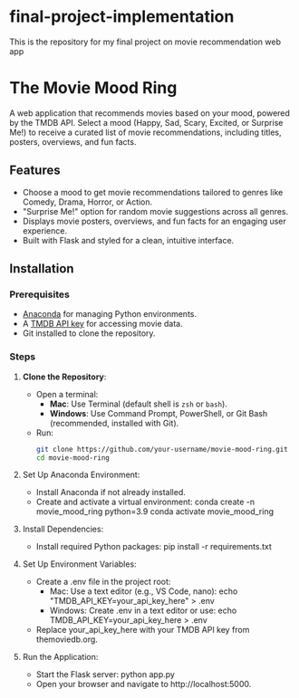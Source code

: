 # final-project-implementation
This is the repository for my final project on movie recommendation web app

# The Movie Mood Ring

A web application that recommends movies based on your mood, powered by the TMDB API. Select a mood (Happy, Sad, Scary, Excited, or Surprise Me!) to receive a curated list of movie recommendations, including titles, posters, overviews, and fun facts.

## Features
- Choose a mood to get movie recommendations tailored to genres like Comedy, Drama, Horror, or Action.
- "Surprise Me!" option for random movie suggestions across all genres.
- Displays movie posters, overviews, and fun facts for an engaging user experience.
- Built with Flask and styled for a clean, intuitive interface.

## Installation

### Prerequisites
- [Anaconda](https://www.anaconda.com/products/distribution) for managing Python environments.
- A [TMDB API key](https://www.themoviedb.org/) for accessing movie data.
- Git installed [](https://git-scm.com/) to clone the repository.

### Steps
1. **Clone the Repository**:
   - Open a terminal:
     - **Mac**: Use Terminal (default shell is `zsh` or `bash`).
     - **Windows**: Use Command Prompt, PowerShell, or Git Bash (recommended, installed with Git).
   - Run:
     ```bash
     git clone https://github.com/your-username/movie-mood-ring.git
     cd movie-mood-ring

2. Set Up Anaconda Environment:

   - Install Anaconda if not already installed.
   - Create and activate a virtual environment:
     conda create -n movie_mood_ring python=3.9
     conda activate movie_mood_ring

3. Install Dependencies:
   - Install required Python packages:
     pip install -r requirements.txt

4. Set Up Environment Variables:

   - Create a .env file in the project root:
        - Mac: Use a text editor (e.g., VS Code, nano):
          echo "TMDB_API_KEY=your_api_key_here" > .env
        - Windows: Create .env in a text editor or use:
          echo TMDB_API_KEY=your_api_key_here > .env
   - Replace your_api_key_here with your TMDB API key from themoviedb.org.

5. Run the Application:
  
   - Start the Flask server:
     python app.py
   - Open your browser and navigate to http://localhost:5000.  